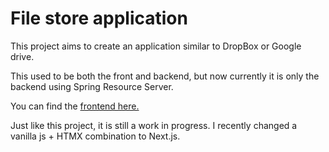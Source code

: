 # File store application
This project aims to create an application similar to DropBox or Google drive.

This used to be both the front and backend, but now currently it is only the backend using Spring Resource Server.

You can find the [frontend here.](https://github.com/kobal123/FileStorageFrontend)

Just like this project, it is still a work in progress. I recently changed a vanilla js + HTMX combination to Next.js.
